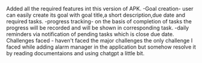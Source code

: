 Added all the required features int this version of APK.
-Goal creation- user can easily create its goal with goal title,a short description,due date and required tasks.
-progress tracking- on the basis of completion of tasks the progress will be recorded and will be shown in corresponding task.
-daily reminders via notification of pending tasks which is close due date.
Challenges faced - haven't faced the major challenges the only challenge I faced while adding alarm manager in the application
but somehow resolve it by reading documentaions and using chatgpt a little bit.
